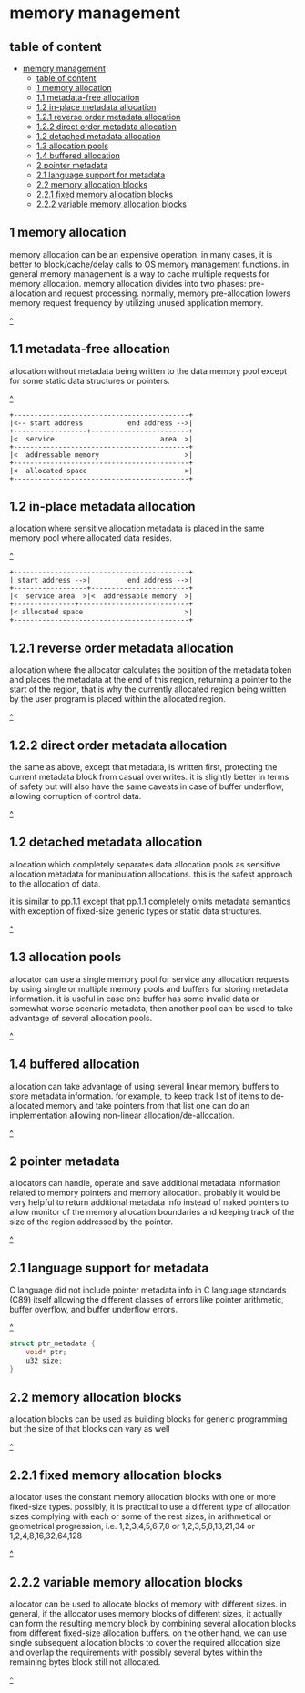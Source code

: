 # memory management

## table of content

- [memory management](#memory-management)
  - [table of content](#table-of-content)
  - [1 memory allocation](#1-memory-allocation)
  - [1.1 metadata-free allocation](#11-metadata-free-allocation)
  - [1.2 in-place metadata allocation](#12-in-place-metadata-allocation)
  - [1.2.1 reverse order metadata allocation](#121-reverse-order-metadata-allocation)
  - [1.2.2 direct order metadata allocation](#122-direct-order-metadata-allocation)
  - [1.2 detached metadata allocation](#12-detached-metadata-allocation)
  - [1.3 allocation pools](#13-allocation-pools)
  - [1.4 buffered allocation](#14-buffered-allocation)
  - [2 pointer metadata](#2-pointer-metadata)
  - [2.1 language support for metadata](#21-language-support-for-metadata)
  - [2.2 memory allocation blocks](#22-memory-allocation-blocks)
  - [2.2.1 fixed memory allocation blocks](#221-fixed-memory-allocation-blocks)
  - [2.2.2 variable memory allocation blocks](#222-variable-memory-allocation-blocks)

## 1 memory allocation

memory allocation can be an expensive operation. in many cases, it is better to block/cache/delay calls to OS memory management functions. in general memory management is a way to cache multiple requests for memory allocation. memory allocation divides into two phases: pre-allocation and request processing. normally, memory pre-allocation lowers memory request frequency by utilizing unused application memory.

[^](#memory-management)

## 1.1 metadata-free allocation

allocation without metadata being written to the data memory pool except for some static data structures or pointers.

[^](#memory-management)

```ascii
+-------------------------------------------+
|<-- start address           end address -->|
+------------------+------------------------+
|<  service                          area  >|
+-------------------------------------------+
|<  addressable memory                     >|
+-------------------------------------------+
|<  allocated space                        >|
+-------------------------------------------+
```

## 1.2 in-place metadata allocation

allocation where sensitive allocation metadata is placed in the same memory pool where allocated data resides.

[^](#memory-management)

```ascii
+-------------------------------------------+
| start address -->|         end address -->|
+------------------+------------------------+
|<  service area  >|<  addressable memory  >|
+---------------+---------------------------+
|< allocated space                         >|
+-------------------------------------------+
```

## 1.2.1 reverse order metadata allocation

allocation where the allocator calculates the position of the metadata token and places the metadata at the end of this region, returning a pointer to the start of the region, that is why the currently allocated region being written by the user program is placed within the allocated region.

[^](#memory-management)

## 1.2.2 direct order metadata allocation

the same as above, except that metadata, is written first, protecting the current metadata block from casual overwrites. it is slightly better in terms of safety but will also have the same caveats in case of buffer underflow, allowing corruption of control data.

[^](#memory-management)

## 1.2 detached metadata allocation

allocation which completely separates data allocation pools as sensitive allocation metadata for manipulation allocations. this is the safest approach to the allocation of data.

it is similar to pp.1.1 except that pp.1.1 completely omits metadata semantics with exception of fixed-size generic types or static data structures.

[^](#memory-management)

## 1.3 allocation pools

allocator can use a single memory pool for service any allocation requests by using single or multiple memory pools and buffers for storing metadata information. it is useful in case one buffer has some invalid data or somewhat worse scenario metadata, then another pool can be used to take advantage of several allocation pools.

[^](#memory-management)

## 1.4 buffered allocation

allocation can take advantage of using several linear memory buffers to store metadata information. for example, to keep track list of items to de-allocated memory and take pointers from that list one can do an implementation allowing non-linear allocation/de-allocation.

[^](#memory-management)

## 2 pointer metadata

allocators can handle, operate and save additional metadata information related to memory pointers and memory allocation. probably it would be very helpful to return additional metadata info instead of naked pointers to allow monitor of the memory allocation boundaries and keeping track of the size of the region addressed by the pointer.

[^](#memory-management)

## 2.1 language support for metadata

C language did not include pointer metadata info in C language standards (C89) itself allowing the different classes of errors like pointer arithmetic, buffer overflow, and buffer underflow errors.

[^](#memory-management)

```c
struct ptr_metadata {
    void* ptr;
    u32 size;
}
```

## 2.2 memory allocation blocks

allocation blocks can be used as building blocks for generic programming but the size of that blocks can vary as well

[^](#memory-management)

## 2.2.1 fixed memory allocation blocks

allocator uses the constant memory allocation blocks with one or more fixed-size types. possibly, it is practical to use a different type of allocation sizes complying with each or some of the rest sizes, in arithmetical or geometrical progression, i.e. 1,2,3,4,5,6,7,8 or 1,2,3,5,8,13,21,34 or 1,2,4,8,16,32,64,128

[^](#memory-management)

## 2.2.2 variable memory allocation blocks

allocator can be used to allocate blocks of memory with different sizes. in general, if the allocator uses memory blocks of different sizes, it actually can form the resulting memory block by combining several allocation blocks from different fixed-size allocation buffers. on the other hand, we can use single subsequent allocation blocks to cover the required allocation size and overlap the requirements with possibly several bytes within the remaining bytes block still not allocated.

[^](#memory-management)
